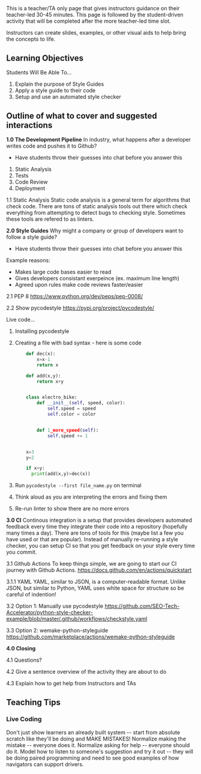 ##
This is a teacher/TA only page that gives instructors guidance on their teacher-led 30-45 minutes. This page is followed by the student-driven activity that will be completed after the more teacher-led time slot.

Instructors can create slides, examples, or other visual aids to help bring the concepts to life.

## Learning Objectives
Students Will Be Able To...
1. Explain the purpose of Style Guides
1. Apply a style guide to their code
1. Setup and use an automated style checker

## Outline of what to cover and suggested interactions
**1.0 The Development Pipeline**
In industry, what happens after a developer writes code and pushes it to Github?
   * Have students throw their guesses into chat before you answer this
   
   1. Static Analysis
   1. Tests
   1. Code Review
   1. Deployment
   
1.1 Static Analysis
Static code analysis is a general term for algorithms that check code. There are tons of static analysis tools out there which check everything from attempting to detect bugs to checking style. Sometimes these tools are refered to as linters.

**2.0 Style Guides**
Why might a company or group of developers want to follow a style guide?
  * Have students throw their guesses into chat before you answer this
  
  Example reasons:
  * Makes large code bases easier to read
  * Gives developers consistant exerpeince (ex. maximum line length)
  * Agreed upon rules make code reviews faster/easier

2.1 PEP 8
https://www.python.org/dev/peps/pep-0008/

2.2 Show pycodestyle
https://pypi.org/project/pycodestyle/

Live code...
1. Installing pycodestyle
1. Creating a file with bad syntax - here is some code
      ```python
          def dec(x):
              x=x-1
              return x

          def add(x,y):
              return x+y


          class electro_bike:
              def __init__(self, speed, color):
                  self.speed = speed
                  self.color = color


              def 1_more_speed(self):
                  self.speed += 1


          x=3
          y=2

          if x>y:
            print(add(x,y)>dec(x))
      ```
1. Run `pycodestyle --first file_name.py` on terminal

1. Think aloud as you are interpreting the errors and fixing them

1. Re-run linter to show there are no more errors

**3.0 CI**
Continous integration is a setup that provides developers automated feedback every time they integrate their code into a repository (hopefully many times a day). There are tons of tools for this (maybe list a few you have used or that are popular). Instead of manually re-running a style checker, you can setup CI so that you get feedback on your style every time you commit.

3.1 Github Actions
To keep things simple, we are going to start our CI journey with Github Actions. 
https://docs.github.com/en/actions/quickstart

3.1.1 YAML
YAML, similar to JSON, is a computer-readable format. Unlike JSON, but similar to Python, YAML uses white space for structure so be careful of indention!

3.2 Option 1: Manually use pycodestyle
https://github.com/SEO-Tech-Accelerator/python-style-checker-example/blob/master/.github/workflows/checkstyle.yaml

3.3 Option 2: wemake-python-styleguide
https://github.com/marketplace/actions/wemake-python-styleguide

**4.0 Closing**

4.1 Questions?

4.2 Give a sentence overview of the activity they are about to do

4.3 Explain how to get help from Instructors and TAs


## Teaching Tips

### Live Coding
Don't just show learners an already built system -- start from absolute scratch like they'll be doing and MAKE MISTAKES! Normalize making the mistake -- everyone does it. Normalize asking for help -- everyone should do it. Model how to listen to someone's suggestion and try it out -- they will be doing paired programming and need to see good examples of how navigators can support drivers.

